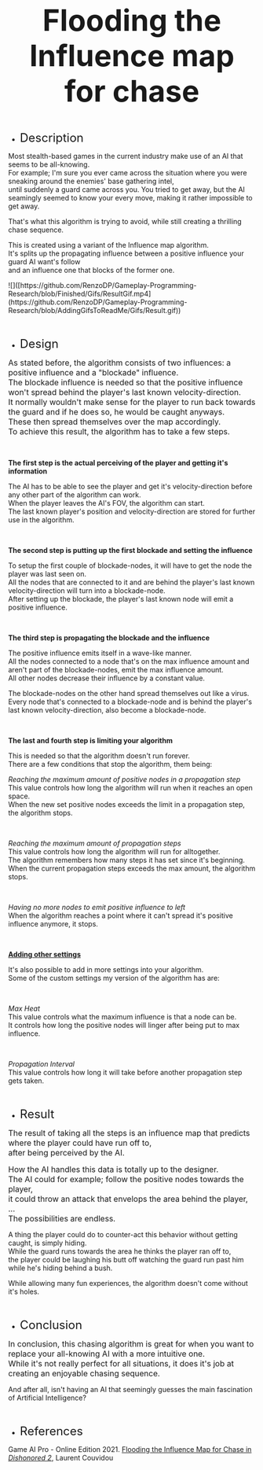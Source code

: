 <p style="text-align: center;"><strong><span style="font-size: 60px;">Flooding the Influence map for chase</span></strong></p>
<p style="text-align: left;"><br></p>
<ul>
    <li style="text-align: left;"><span style="font-size: 24px;">Description</span></li>
</ul>
<p>Most stealth-based games in the current industry make use of an AI that seems to be all-knowing.<br>For example; I&apos;m sure you ever came across the situation where you were sneaking around the enemies&apos; base gathering intel,<br>until suddenly a guard came across you. You tried to get away, but the AI seamingly seemed to know your every move, making it rather impossible to get away.</p>
<p>That&apos;s what this algorithm is trying to avoid, while still creating a thrilling chase sequence.</p>
<p>This is created using a variant of the Influence map algorithm.<br>It&apos;s splits up the propagating influence between a positive influence your guard AI want&apos;s follow<br>and an influence one that blocks of the former one.</p>
![]([https://github.com/RenzoDP/Gameplay-Programming-Research/blob/Finished/Gifs/ResultGif.mp4](https://github.com/RenzoDP/Gameplay-Programming-Research/blob/AddingGifsToReadMe/Gifs/Result.gif))
<p><br></p>
<ul>
    <li style="text-align: left;"><span style="font-size: 24px;">Design</span></li>
</ul>
<p><span style="font-size: 16px;">As stated before, the algorithm consists of two influences: a positive influence and a &quot;blockade&quot; influence.</span><br><span style="font-size: 16px;">The blockade influence is needed so that the positive influence won&apos;t spread behind the player&apos;s last known velocity-direction.</span><br><span style="font-size: 16px;">It normally wouldn&apos;t make sense for the player to run back towards the guard and if he does so, he would be caught anyways.</span><br><span style="font-size: 16px;">These then spread themselves over the map accordingly.&nbsp;</span><br><span style="font-size: 16px;">To achieve this result, the algorithm has to take a few steps.</span></p>
<p><br></p>
<p><strong>The first step is the actual perceiving of the player and getting it&apos;s information</strong></p>
<p>The AI has to be able to see the player and get it&apos;s velocity-direction before any other part of the algorithm can work.<br>When the player leaves the AI&apos;s FOV, the algorithm can start.<br>The last known player&apos;s position and velocity-direction are stored for further use in the algorithm.</p>
<p><br></p>
<p><strong>The second step is putting up the first blockade and setting the influence<br></strong></p>
<p>To setup the first couple of blockade-nodes, it will have to get the node the player was last seen on.<br>All the nodes that are connected to it and are behind the player&apos;s last known velocity-direction will turn into a blockade-node.<br>After setting up the blockade, the player&apos;s last known node will emit a positive influence.</p>
<p><br></p>
<p><strong>The third step is propagating the blockade and the influence</strong></p>
<p>The positive influence emits itself in a wave-like manner.<br>All the nodes connected to a node that&apos;s on the max influence amount<strong>&nbsp;</strong>and aren&apos;t part of the blockade-nodes, emit the max influence amount.<br>All other nodes decrease their influence by a constant value.</p>
<p>The blockade-nodes on the other hand spread themselves out like a virus.<br>Every node that&apos;s connected to a blockade-node and is behind the player&apos;s last known velocity-direction, also become a blockade-node.</p>
<p><br></p>
<p><strong>The last and fourth step is limiting your algorithm</strong></p>
<p>This is needed so that the algorithm doesn&apos;t run forever.<br>There are a few conditions that stop the algorithm, them being:</p>
<p><em>Reaching the maximum amount of positive nodes in a propagation step</em><br>This value controls how long the algorithm will run when it reaches an open space.<br>When the new set positive nodes exceeds the limit in a propagation step, the algorithm stops.</p>
<p><br></p>
<p><em>Reaching the maximum amount of propagation steps</em><br>This value controls how long the algorithm will run for alltogether.<br>The algorithm remembers how many steps it has set since it&apos;s beginning.<br>When the current propagation steps exceeds the max amount, the algorithm stops.</p>
<p><br></p>
<p><em>Having no more nodes to emit positive influence to left</em><br>When the algorithm reaches a point where it can&apos;t spread it&apos;s positive influence anymore, it stops.</p>
<p><br></p>
<p><u><strong>Adding other settings</strong></u></p>
<p>It&apos;s also possible to add in more settings into your algorithm.<br>Some of the custom settings my version of the algorithm has are:</p>
<p><br></p>
<p><em>Max Heat</em><br>This value controls what the maximum influence is that a node can be.<br>It controls how long the positive nodes will linger after being put to max influence.</p>
<p><br></p>
<p><em>Propagation Interval</em><br>This value controls how long it will take before another propagation step gets taken.</p>
<p><br></p>
<ul>
    <li style="text-align: left;"><span style="font-size: 24px;">Result</span></li>
</ul>
<p><span style="font-size: 16px;">The result of taking all the steps is an influence map that predicts where the player could have run off to,</span><br><span style="font-size: 16px;">after being perceived by the AI.</span></p>
<p><span style="font-size: 16px;">How the AI handles this data is totally up to the designer.</span><br><span style="font-size: 16px;">The AI could for example;&nbsp;follow the positive nodes towards the player,</span><br><span style="font-size: 16px;">it could throw an attack that envelops the area behind the player, ...</span><br><span style="font-size: 16px;">The possibilities are endless.</span></p>
<p>A thing the player could do to counter-act this behavior without getting caught, is simply hiding.<br>While the guard runs towards the area he thinks the player ran off to,<br>the player could be laughing his butt off watching the guard run past him while he&apos;s hiding behind a bush.</p>
<p>While allowing many fun experiences, the algorithm doesn&apos;t come without it&apos;s holes.</p>
<p><br></p>
<ul>
    <li><span style="font-size: 24px;">Conclusion</span></li>
</ul>
<p><span style="font-size: 16px;">In conclusion, this chasing algorithm is great for when you want to replace your all-knowing AI with a more intuitive one.</span><br><span style="font-size: 16px;">While it&apos;s not really perfect for all situations, it does it&apos;s job at creating an enjoyable chasing sequence.</span></p>
<p>And after all, isn&apos;t having an AI that seemingly guesses the main fascination of Artificial Intelligence?</p>
<p><br></p>
<ul>
    <li><span style="font-size: 24px;">References</span></li>
</ul>
<p>Game AI Pro - Online Edition 2021. <a href="http://www.gameaipro.com/GameAIProOnlineEdition2021/GameAIProOnlineEdition2021_Chapter06_Flooding_the_Influence_Map_for_Chase_in_Dishonored_2.pdf">Flooding the Influence Map for Chase in <em>Dishonored 2</em></a>, Laurent Couvidou</p>
<p><br><br></p>

